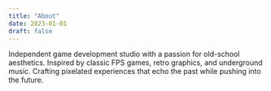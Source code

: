 ```yaml
---
title: "About"
date: 2023-01-01
draft: false
---
```

Independent game development studio with a passion for old-school aesthetics. Inspired by classic FPS games, retro graphics, and underground music. Crafting pixelated experiences that echo the past while pushing into the future.